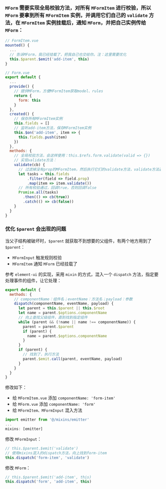 ### `MForm` 需要实现全局校验方法，对所有 `MFormItem` 进行校验，所以 `MForm` 要拿到所有 `MFormItem` 实例，并调用它们自己的 `validate` 方法，在 `MFormItem` 实例挂载后，通知 `MForm`，并把自己实例传给 `MForm`：

```js
// FormItem.vue
mounted() {
  ...
  // 告诉MForm，我已经挂载了，把我自己也交给你。注：这里需要优化
  this.$parent.$emit('add-item', this)
}
```

```js
// Form.vue
export default {
  ...
  provide() {
    // 提供MForm，方便MFormItem获取model、rules
    return {
      form: this
    }
  },
  created() {
    // 保存所有MFormItem实例
    this.fields = []
    // 监听add-item方法，保存MFormItem实例
    this.$on('add-item', item => {
      this.fields.push(item)
    })
  },
  methods: {
    // 全局校验方法，会这样使用：this.$refs.form.validate(valid => {})
    // 实现validate方法：
    validate(cb) {
      // 过滤掉没有prop的MFormItem，然后执行它们的validate方法，validate方法返回Promise对象
      let tasks = this.fields
          .filter(field => field.prop)
          .map(item => item.validate())
      // 所有校验通过，回调true，否则回调false
      Promise.all(tasks)
        .then(() => cb(true))
        .catch(() => cb(false))
    }
  }
}
```

### 优化 `$parent` 会出现的问题

当父子结构被破坏时，`$parent` 就获取不到想要的父组件，有两个地方用到了 `$parent`：

- `MFormInput` 触发规则校验
- `MFormItem` 通知 `MForm` 已经挂载了

参考 `element-ui` 的实现，采用 `mixin` 的方式，混入一个 `dispatch` 方法，指定要处理事件的组件，让它处理：

```js
export default {
  methods: {
    // componentName：组件名；eventName：方法名；payload：参数
    dispatch(componentName, eventName, payload) {
      let parent = this.$parent || this.$root
      let name = parent.$options.componentName
      // 向上查找父级组件，直到找到指定组件
      while (parent && (!name || name !== componentName)) {
        parent = parent.$parent
        if (parent) {
          name = parent.$options.componentName
        }
      }
      if (parent) {
        // 找到了，执行方法
        parent.$emit.call(parent, eventName, payload)
      }
    }
  }
}
```

修改如下：

- 给 `MFormItem.vue` 添加 `componentName: 'form-item'`
- 给 `MForm.vue` 添加 `componentName: 'form'`
- 给 `MFormItem、MFormInput` 混入方法

```js
import emitter from '@/mixins/emitter'
...
mixins: [emitter]
```

修改 `MFormInput`：

```js
// this.$parent.$emit('validate')
// 使用mixins混入的dispatch方法，向上找到form-item
this.dispatch('form-item', 'validate')
```

修改 `MForm`：

```js
// this.$parent.$emit('add-item', this)
this.dispatch('form', 'add-item', this)
```

